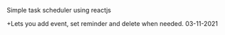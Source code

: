 Simple task scheduler using reactjs

+Lets you add event, set reminder and delete when needed.
03-11-2021
